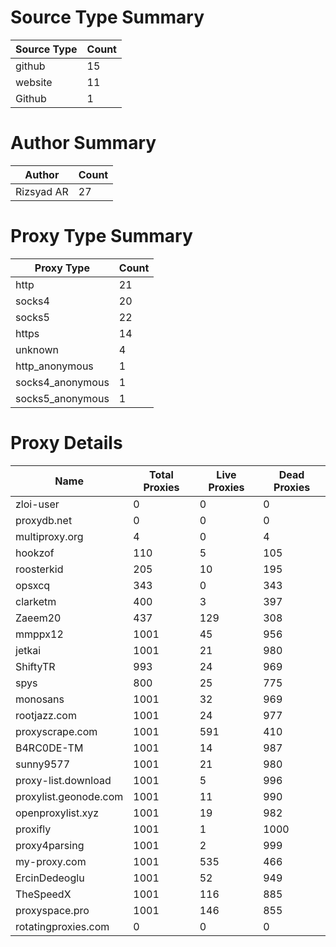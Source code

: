# Source Type Summary

| Source Type | Count |
|-------------|-------|
| github | 15 |
| website | 11 |
| Github | 1 |


# Author Summary

| Author | Count |
|--------|-------|
| Rizsyad AR | 27 |


# Proxy Type Summary

| Proxy Type | Count |
|------------|-------|
| http | 21 |
| socks4 | 20 |
| socks5 | 22 |
| https | 14 |
| unknown | 4 |
| http_anonymous | 1 |
| socks4_anonymous | 1 |
| socks5_anonymous | 1 |


# Proxy Details

| Name | Total Proxies | Live Proxies | Dead Proxies |
|------|---------------|--------------|---------------|
| zloi-user | 0 | 0 | 0 |
| proxydb.net | 0 | 0 | 0 |
| multiproxy.org | 4 | 0 | 4 |
| hookzof | 110 | 5 | 105 |
| roosterkid | 205 | 10 | 195 |
| opsxcq | 343 | 0 | 343 |
| clarketm | 400 | 3 | 397 |
| Zaeem20 | 437 | 129 | 308 |
| mmppx12 | 1001 | 45 | 956 |
| jetkai | 1001 | 21 | 980 |
| ShiftyTR | 993 | 24 | 969 |
| spys | 800 | 25 | 775 |
| monosans | 1001 | 32 | 969 |
| rootjazz.com | 1001 | 24 | 977 |
| proxyscrape.com | 1001 | 591 | 410 |
| B4RC0DE-TM | 1001 | 14 | 987 |
| sunny9577 | 1001 | 21 | 980 |
| proxy-list.download | 1001 | 5 | 996 |
| proxylist.geonode.com | 1001 | 11 | 990 |
| openproxylist.xyz | 1001 | 19 | 982 |
| proxifly | 1001 | 1 | 1000 |
| proxy4parsing | 1001 | 2 | 999 |
| my-proxy.com | 1001 | 535 | 466 |
| ErcinDedeoglu | 1001 | 52 | 949 |
| TheSpeedX | 1001 | 116 | 885 |
| proxyspace.pro | 1001 | 146 | 855 |
| rotatingproxies.com | 0 | 0 | 0 |
